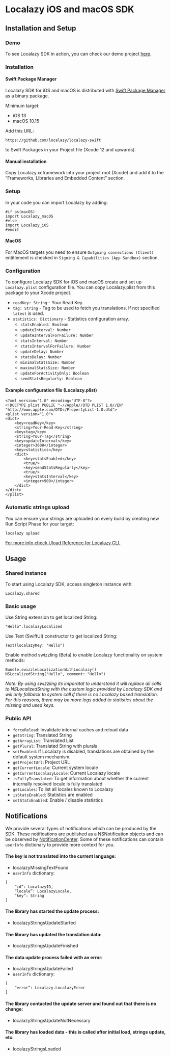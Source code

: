 # Localazy iOS and macOS SDK

## Installation and Setup

### Demo

To see Localazy SDK in action, you can check our demo project [here](https://github.com/localazy/ios-demo).

### Installation

#### Swift Package Manager

Localazy SDK for iOS and macOS is distributed with [Swift Package Manager](https://swift.org/package-manager/) as a binary package.

Minimum target:
- iOS 13
- macOS 10.15

Add this URL:
```
https://github.com/localazy/localazy-swift
```
to Swift Packages in your Project file (Xcode 12 and upwards).

#### Manual installation

Copy Localazy.xcframework into your project root (Xcode) and add it to the “Frameworks, Libraries and Embedded Content” section.

### Setup

In your code you can import Localazy by adding:
```
#if os(macOS)
import Localazy_macOS
#else
import Localazy_iOS
#endif
```

#### MacOS

For MacOS targets you need to ensure `Outgoing connections (Client)` entitlement is checked in `Signing & Capabilities (App Sandbox)` section.

### Configuration

To configure Localazy SDK for iOS and macOS create and set up `Localazy.plist` configuration file. You can copy Localazy.plist from this package to your Xcode project.

- `readKey: String` - Your Read Key.
- `tag: String` - Tag to be used to fetch you translations. If not specified `latest` is used.
- `statistics: Dictionary` - Statistics configuration array.
	- `statsEnabled: Boolean`
	- `updateInterval: Number`
	- `updateIntervalForFailure: Number`
	- `statsInterval: Number`
	- `statsIntervalForFailure: Number`
	- `updateDelay: Number`
	- `statsDelay: Number`
	- `minimalStatsSize: Number`
	- `maximalStatsSize: Number`
	- `updateForActivityOnly: Boolean`
	- `sendStatsRegularly: Boolean`

#### Example configuration file (Localazy.plist)

```
<?xml version="1.0" encoding="UTF-8"?>
<!DOCTYPE plist PUBLIC "-//Apple//DTD PLIST 1.0//EN" "http://www.apple.com/DTDs/PropertyList-1.0.dtd">
<plist version="1.0">
<dict>
	<key>readKey</key>
	<string>Your-Read-Key</string>
	<key>tag</key>
	<string>Your-Tag</string>
	<key>updateInterval</key>
	<integer>3600</integer>
	<key>statistics</key>
	<dict>
		<key>statsEnabled</key>
		<true/>
		<key>sendStatsRegularly</key>
		<true/>
		<key>statsInterval</key>
		<integer>900</integer>
	</dict>
</dict>
</plist>
```

### Automatic strings upload

You can ensure your strings are uploaded on every build by creating new Run Script Phase for your target:
```
localazy upload
```
[For more info check Uload Reference for Localazy CLI.](https://localazy.com/docs/cli/upload-reference)

## Usage

### Shared instance
To start using Localazy SDK, access singleton instance with:
```
Localazy.shared
```

### Basic usage

Use String extension to get localized String:
```
"Hello".localazyLocalized
```

Use Text (SwiftUI) constructor to get localized String:
```
Text(localazyKey: "Hello")
```

Enable method swizzling (Beta) to enable Localazy functionality on system methods:
```
Bundle.swizzleLocalizationWithLocalazy()
NSLocalizedString("Hello", comment: "Hello")
```
_Note: By using swizzling its imporatat to understand it will replace all calls to NSLocalizedString with the custom logic provided by Localazy SDK and will only fallback to system call if there is no Localazy based translation. For this reasons, there may be more logs added to statistics about the missing and used keys._

### Public API

- `forceReload`: Invalidate internal caches and reload data
- `getString`: Translated String
- `getArrayList`: Translated List
- `getPlural`: Translated String with plurals
- `setEnabled`: If Localazy is disabled, translations are obtained by the default system mechanism.
- `getProjectUrl`: Project URL
- `getCurrentLocale`: Current system locale
- `getCurrentLocalazyLocale`: Current Localazy locale
- `isFullyTranslated`: To get information about whether the current internally resolved locale is fully translated
- `getLocales`: To list all locales known to Localazy
- `isStatsEnabled`: Statistics are enabled
- `setStatsEnabled`: Enable / disable statistics

## Notifications

We provide several types of notifications which can be produced by the SDK. These notifications are published as a NSNotification objects and can be observed by [NotificationCenter](https://developer.apple.com/documentation/foundation/notificationcenter/). Some of these notifications can contain `userInfo` dictionary to provide more context for you.

#### The key is not translated into the current language:
- localazyMissingTextFound
- `userInfo` dictionary: 
```
[
	“id”: LocalazyID, 
	“locale”: LocalazyLocale, 
	“key”: String
]
```

#### The library has started the update process:
- localazyStringsUpdateStarted

#### The library has updated the translation data:
- localazyStringsUpdateFinished

#### The data update process failed with an error:
- localazyStringsUpdateFailed
- `userInfo` dictionary: 
```
[
	“error”: Localazy.LocalazyError
]
```

#### The library contacted the update server and found out that there is no change:
- localazyStringsUpdateNotNecessary

#### The library has loaded data - this is called after initial load, strings update, etc:
- localazyStringsLoaded

